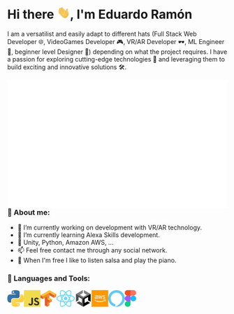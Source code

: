 # Hi there <img src="https://github.com/Edurz135/Edurz135/blob/main/assets/hand.gif" width="30">, I'm Eduardo Ramón 

I am a versatilist and easily adapt to different hats (Full Stack Web Developer 🌐, VideoGames Developer 🎮, VR/AR Developer 🕶, ML Engineer 🤖, beginner level Designer 🎨) depending on what the project requires. I have a passion for exploring cutting-edge technologies 🚀 and leveraging them to build exciting and innovative solutions 🛠️.

<a href="#macropower-title">
  <img src="https://github.com/Edurz135/Github-Stats-Visualization/blob/master/generated/overview.svg#gh-dark-mode-only" alt="macropower" align="right" />
</a>

### 💯 About me:
- 🔭 I’m currently working on development with VR/AR technology.
- 🌱 I’m currently learning Alexa Skills development.
- 💖 Unity, Python, Amazon AWS, ...
- 📫 Feel free contact me through any social network. 
- 🎹 When I'm free I like to listen salsa and play the piano.

### 🔨 Languages and Tools:
<a href="https://www.python.org" target="_blank"><img align="left" alt="Python" height ="38px" src="https://github.com/Edurz135/Edurz135/blob/main/assets/python.png"></a>
<a href="https://developer.mozilla.org/en-US/docs/Web/JavaScript" target="_blank"> <img align="left" alt="JavaScript" height ="38px"  src="https://github.com/Edurz135/Edurz135/blob/main/assets/javascript.png"> </a>
<a href="https://www.tensorflow.org/" target="_blank"> <img align="left" alt="Tensorflow" height ="38px"  src="https://github.com/Edurz135/Edurz135/blob/main/assets/tensorflow.png"> </a>
<a href="https://reactjs.org/" target="_blank"> <img align="left" alt="React" height ="38px" src="https://github.com/Edurz135/Edurz135/blob/main/assets/react.png"></a>
<a href="https://unity.com/" target="_blank"><img align="left" alt="Unity" height ="38px" src="https://github.com/Edurz135/Edurz135/blob/main/assets/unity.png"></a>
<a href="https://aws.amazon.com/?nc2=h_lg" target="_blank"> <img src="https://github.com/Edurz135/Edurz135/blob/main/assets/aws.png" align="left" alt="Amazon" height='38px'/> </a>
<a href="https://alexa.amazon.com/" target="_blank"> <img src="https://github.com/Edurz135/Edurz135/blob/main/assets/alexa.png" align="left" alt="Alexa" height='38px'/> </a>
<a href="https://www.figma.com/" target="_blank"> <img src="https://github.com/Edurz135/Edurz135/blob/main/assets/figma.png" align="left" alt="figma" height='38px'/> </a>
<br>

